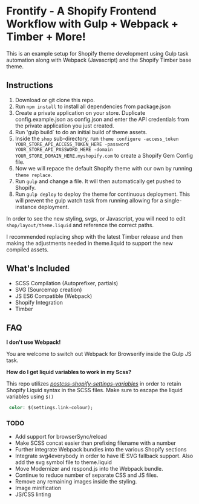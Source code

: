 # Frontify - A Shopify Frontend Workflow with Gulp + Webpack + Timber + More!

This is an example setup for Shopify theme development using Gulp task automation along with Webpack (Javascript) and the Shopify Timber base theme.


## Instructions

1. Download or git clone this repo.
2. Run `npm install` to install all dependencies from package.json
3. Create a private application on your store. Duplicate config.example.json as config.json and enter the API credentials from the private application you just created.
4. Run 'gulp build` to do an initial build of theme assets.
5. Inside the `shop` sub-directory, run `theme configure -access_token YOUR_STORE_API_ACCESS_TOKEN_HERE -password YOUR_STORE_API_PASSWORD_HERE -domain YOUR_STORE_DOMAIN_HERE.myshopify.com` to create a Shopify Gem Config file.
6. Now we will repace the default Shopify theme with our own by running `theme replace`.
7. Run `gulp` and change a file. It will then automatically get pushed to Shopify.
8. Run `gulp deploy` to deploy the theme for continuous deployment. This will prevent the gulp watch task from running allowing for a single-instance deployment.

In order to see the new styling, svgs, or Javascript, you will need to edit `shop/layout/theme.liquid` and reference the correct paths.

I recommended replacing shop with the latest Timber release and then making the adjustments needed in theme.liquid to support the new compiled assets.

## What's Included
- SCSS Compilation (Autoprefixer, partials)
- SVG (Sourcemap creation)
- JS ES6 Compatible (Webpack)
- Shopify Integration
- Timber

## FAQ
**I don't use Webpack!**

You are welcome to switch out Webpack for Browserify inside the Gulp JS task.


**How do I get liquid variables to work in my Scss?**

This repo utilizes *[postcss-shopify-settings-variables](https://github.com/bit3725/postcss-shopify-settings-variables)* in order to retain Shopify Liquid syntax in the SCSS files. Make sure to escape the liquid variables using `$()`

```sass
 color: $(settings.link-colour);
```

### TODO
- Add support for browserSync/reload
- Make SCSS concat easier than prefixing filename with a number
- Further integrate Webpack bundles into the various Shopify sections
- Integrate svg4everybody in order to have IE SVG fallback support. Also add the svg symbol file to theme.liquid
- Move Modernizer and respond.js into the Webpack bundle.
- Continue to reduce number of separate CSS and JS files.
- Remove any remaining images inside the styling.
- Image minification
- JS/CSS linting
